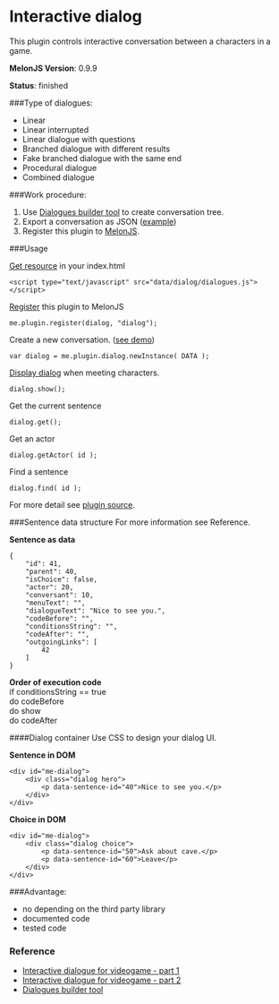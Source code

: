 # Interactive dialog
This plugin controls interactive conversation between a characters in a game.

**MelonJS Version**: 0.9.9

**Status**: finished

###Type of dialogues:
- Linear
- Linear interrupted
- Linear dialogue with questions
- Branched dialogue with different results
- Fake branched dialogue with the same end
- Procedural dialogue
- Combined dialogue

###Work procedure:
1. Use [Dialogues builder tool](http://kibo.github.com/dialoguesBuilder/) to create conversation tree.
2. Export a conversation as JSON ([example](https://github.com/Kibo/melonjs-cookbook/blob/master/cookbook/interactiveDialog/demo/data/dialog/dialogues.js))
3. Register this plugin to [MelonJS](http://melonjs.org/).

###Usage

[Get resource](https://github.com/Kibo/melonjs-cookbook/blob/master/cookbook/interactiveDialog/demo/index.html#L23) in your index.html 
```
<script type="text/javascript" src="data/dialog/dialogues.js"></script>
```

[Register](https://github.com/Kibo/melonjs-cookbook/blob/master/cookbook/interactiveDialog/demo/js/game.js#L36) this plugin to MelonJS
```
me.plugin.register(dialog, "dialog");
```

Create a new conversation. ([see demo](https://github.com/Kibo/melonjs-cookbook/blob/master/cookbook/interactiveDialog/demo/js/entities/entities.js#L210))
```
var dialog = me.plugin.dialog.newInstance( DATA );
```

[Display dialog](https://github.com/Kibo/melonjs-cookbook/blob/master/cookbook/interactiveDialog/demo/js/entities/entities.js#L145) when meeting characters.
```
dialog.show();
```

Get the current sentence
```
dialog.get();
```

Get an actor
```
dialog.getActor( id );
```

Find a sentence
```
dialog.find( id );
```


For more detail see [plugin source](https://github.com/Kibo/melonjs-cookbook/blob/master/cookbook/interactiveDialog/source/dialog.js).

###Sentence data structure
For more information see Reference.

**Sentence as data**
```
{
	"id": 41,
	"parent": 40,
	"isChoice": false,
	"actor": 20,
	"conversant": 10,
	"menuText": "",
	"dialogueText": "Nice to see you.",
	"codeBefore": "",
	"conditionsString": "",	
	"codeAfter": "",
	"outgoingLinks": [
		42
	]
}
```

**Order of execution code** <br />
if conditionsString == true<br/>
	do codeBefore<br/>
	do show<br/>
	do codeAfter

####Dialog container
Use CSS to design your dialog UI.

**Sentence in DOM**
```
<div id="me-dialog">
	<div class="dialog hero">
		<p data-sentence-id="40">Nice to see you.</p>
	</div>
</div>
```

**Choice in DOM**
```
<div id="me-dialog">
	<div class="dialog choice">
		<p data-sentence-id="50">Ask about cave.</p>
		<p data-sentence-id="60">Leave</p>
	</div>
</div>
```

###Advantage:
- no depending on the third party library
- documented code
- tested code

### Reference
- [Interactive dialogue for videogame - part 1](http://tomasjurman.blogspot.cz/2013/02/interactive-dialogue-for-html5-game.html)
- [Interactive dialogue for videogame - part 2](http://tomasjurman.blogspot.cz/2013/03/interactive-dialogue-for-html5-game.html)
- [Dialogues builder tool](http://kibo.github.com/dialoguesBuilder/)

